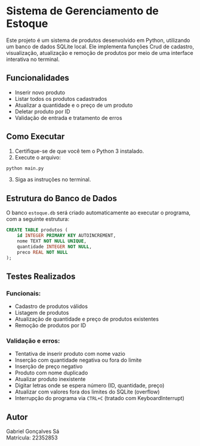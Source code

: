 # Sistema de Gerenciamento de Estoque

Este projeto é um sistema de produtos desenvolvido em Python, utilizando um banco de dados SQLite local. 
Ele implementa funções Crud de cadastro, visualização, atualização e remoção de produtos por meio de uma interface interativa no terminal.

## Funcionalidades

- Inserir novo produto
- Listar todos os produtos cadastrados
- Atualizar a quantidade e o preço de um produto
- Deletar produto por ID
- Validação de entrada e tratamento de erros

## Como Executar

1. Certifique-se de que você tem o Python 3 instalado.
2. Execute o arquivo:

```bash
python main.py
```

3. Siga as instruções no terminal.

## Estrutura do Banco de Dados

O banco `estoque.db` será criado automaticamente ao executar o programa, com a seguinte estrutura:

```sql
CREATE TABLE produtos (
    id INTEGER PRIMARY KEY AUTOINCREMENT,
    nome TEXT NOT NULL UNIQUE,
    quantidade INTEGER NOT NULL,
    preco REAL NOT NULL
);
```

## Testes Realizados

### Funcionais:

- Cadastro de produtos válidos
- Listagem de produtos
- Atualização de quantidade e preço de produtos existentes
- Remoção de produtos por ID

### Validação e erros:

- Tentativa de inserir produto com nome vazio
- Inserção com quantidade negativa ou fora do limite
- Inserção de preço negativo
- Produto com nome duplicado
- Atualizar produto inexistente
- Digitar letras onde se espera número (ID, quantidade, preço)
- Atualizar com valores fora dos limites do SQLite (overflow)
- Interrupção do programa via `CTRL+C` (tratado com KeyboardInterrupt)

## Autor

Gabriel Gonçalves Sá  
Matrícula: 22352853
